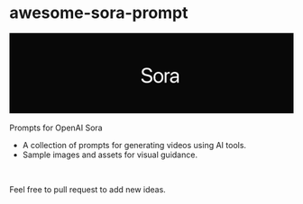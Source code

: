 # awesome-sora-prompt


![Alt Text for the Image](/assets/images/sora_name.png)

Prompts for OpenAI Sora
</br>

- A collection of prompts for generating videos using AI tools.
- Sample images and assets for visual guidance.

</br>

Feel free to pull request to add new ideas.



